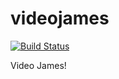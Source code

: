 # videojames

[![Build Status](https://semaphoreci.com/api/v1/shamansanchez/videojames/branches/master/badge.svg)](https://semaphoreci.com/shamansanchez/videojames)

Video James!
